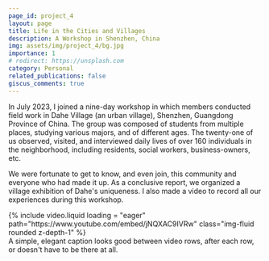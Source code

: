 ```yaml
---
page_id: project_4
layout: page
title: Life in the Cities and Villages
description: A Workshop in Shenzhen, China
img: assets/img/project_4/bg.jpg
importance: 1
# redirect: https://unsplash.com
category: Personal
related_publications: false
giscus_comments: true
---
```


In July 2023, I joined a nine-day workshop in which members conducted field work in Dahe Village (an urban village), Shenzhen, Guangdong Province of China. The group was composed of students from multiple places, studying various majors, and of different ages. The twenty-one of us observed, visited, and interviewed daily lives of over 160 individuals in the neighborhood, including residents, social workers, business-owners, etc. 

We were fortunate to get to know, and even join, this community and everyone who had made it up. As a conclusive report, we organized a village exhibition of Dahe's uniqueness. I also made a video to record all our experiences during this workshop. 

<div class="row">
    <div class="col-sm mt-3 mt-md-0">
        {% include video.liquid loading = "eager" path="https://www.youtube.com/embed/jNQXAC9IVRw" class="img-fluid rounded z-depth-1" %}
    </div>
</div>
<div class="caption">
    A simple, elegant caption looks good between video rows, after each row, or doesn't have to be there at all.
</div>

